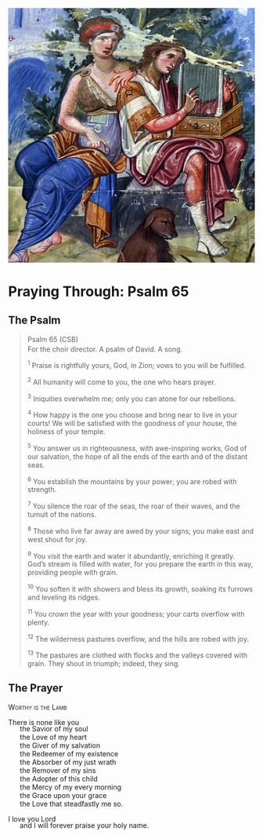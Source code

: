 <img class="intro-right" src="../images/art-paris-psalter.jpg">

<style>
  li {list-style-type: none;}
  p + ul {
    margin-top: -18px;
}
</style>

# Praying Through: Psalm 65

## The Psalm

>Psalm 65 (CSB)  
><sup></sup> For the choir director. A psalm of David. A song. 
>
><sup>1</sup> Praise is rightfully yours, God, in Zion; vows to you will be fulfilled. 
>
><sup>2</sup> All humanity will come to you, the one who hears prayer. 
>
><sup>3</sup> Iniquities overwhelm me; only you can atone for our rebellions. 
>
><sup>4</sup> How happy is the one you choose and bring near to live in your courts! We will be satisfied with the goodness of your house, the holiness of your temple. 
>
><sup>5</sup> You answer us in righteousness, with awe-inspiring works, God of our salvation, the hope of all the ends of the earth and of the distant seas. 
>
><sup>6</sup> You establish the mountains by your power; you are robed with strength. 
>
><sup>7</sup> You silence the roar of the seas, the roar of their waves, and the tumult of the nations. 
>
><sup>8</sup> Those who live far away are awed by your signs; you make east and west shout for joy. 
>
><sup>9</sup> You visit the earth and water it abundantly, enriching it greatly. God’s stream is filled with water, for you prepare the earth in this way, providing people with grain. 
>
><sup>10</sup> You soften it with showers and bless its growth, soaking its furrows and leveling its ridges. 
>
><sup>11</sup> You crown the year with your goodness; your carts overflow with plenty. 
>
><sup>12</sup> The wilderness pastures overflow, and the hills are robed with joy. 
>
><sup>13</sup> The pastures are clothed with flocks and the valleys covered with grain. They shout in triumph; indeed, they sing.

## The Prayer

<div style="font-variant: small-caps;">
Worthy is the Lamb
</div>

There is none like you
* the Savior of my soul
* the Love of my heart
* the Giver of my salvation
* the Redeemer of my existence
* the Absorber of my just wrath
* the Remover of my sins
* the Adopter of this child
* the Mercy of my every morning
* the Grace upon your grace
* the Love that steadfastly me so.

I love you Lord
* and I will forever praise your holy name.
